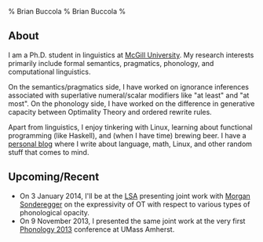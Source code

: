 % Brian Buccola
% Brian Buccola
%

About
-----

I am a Ph.D. student in linguistics at [McGill University][dept]. My research
interests primarily include formal semantics, pragmatics, phonology, and
computational linguistics.

On the semantics/pragmatics side, I have worked on ignorance inferences
associated with superlative numeral/scalar modifiers like "at least" and "at
most".  On the phonology side, I have worked on the difference in generative
capacity between Optimality Theory and ordered rewrite rules.

Apart from linguistics, I enjoy tinkering with Linux, learning about functional
programming (like Haskell), and (when I have time) brewing beer. I have a
[personal blog][blog] where I write about language, math, Linux, and other
random stuff that comes to mind.

[dept]: http://www.mcgill.ca/linguistics/ "McGill linguistics department"
[blog]: http://brianbuccola.github.io/ "Personal blog"

Upcoming/Recent
---------------

- On 3 January 2014, I'll be at the [LSA][] presenting joint work with [Morgan
  Sonderegger][MS] on the expressivity of OT with respect to various types of
  phonological opacity.
- On 9 November 2013, I presented the same joint work at the very first
  [Phonology 2013][phon2013] conference at UMass Amherst.

[LSA]: http://www.linguisticsociety.org/event/lsa-2014-annual-meeting
[MS]: http://people.linguistics.mcgill.ca/~morgan/
[phon2013]: http://blogs.umass.edu/phonology-2013/
